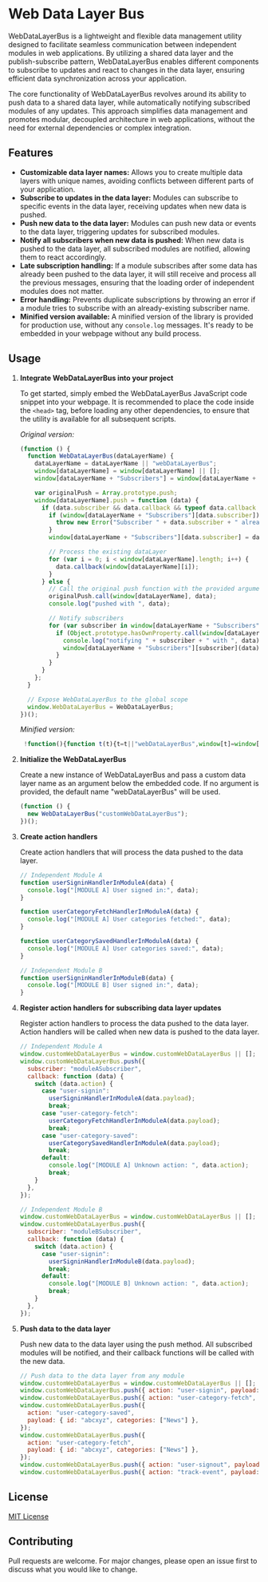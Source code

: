 # Web Data Layer Bus

WebDataLayerBus is a lightweight and flexible data management utility designed to facilitate seamless communication between independent modules in web applications. By utilizing a shared data layer and the publish-subscribe pattern, WebDataLayerBus enables different components to subscribe to updates and react to changes in the data layer, ensuring efficient data synchronization across your application.

The core functionality of WebDataLayerBus revolves around its ability to push data to a shared data layer, while automatically notifying subscribed modules of any updates. This approach simplifies data management and promotes modular, decoupled architecture in web applications, without the need for external dependencies or complex integration.

## Features

- **Customizable data layer names:** Allows you to create multiple data layers with unique names, avoiding conflicts between different parts of your application.
- **Subscribe to updates in the data layer:** Modules can subscribe to specific events in the data layer, receiving updates when new data is pushed.
- **Push new data to the data layer:** Modules can push new data or events to the data layer, triggering updates for subscribed modules.
- **Notify all subscribers when new data is pushed:** When new data is pushed to the data layer, all subscribed modules are notified, allowing them to react accordingly.
- **Late subscription handling:** If a module subscribes after some data has already been pushed to the data layer, it will still receive and process all the previous messages, ensuring that the loading order of independent modules does not matter.
- **Error handling:** Prevents duplicate subscriptions by throwing an error if a module tries to subscribe with an already-existing subscriber name.
- **Minified version available:** A minified version of the library is provided for production use, without any `console.log` messages. It's ready to be embedded in your webpage without any build process.

## Usage

1. **Integrate WebDataLayerBus into your project**

   To get started, simply embed the WebDataLayerBus JavaScript code snippet into your webpage. It is recommended to place the code inside the `<head>` tag, before loading any other dependencies, to ensure that the utility is available for all subsequent scripts.

   _Original version:_

   ```javascript
   (function () {
     function WebDataLayerBus(dataLayerName) {
       dataLayerName = dataLayerName || "webDataLayerBus";
       window[dataLayerName] = window[dataLayerName] || [];
       window[dataLayerName + "Subscribers"] = window[dataLayerName + "Subscribers"] || {};

       var originalPush = Array.prototype.push;
       window[dataLayerName].push = function (data) {
         if (data.subscriber && data.callback && typeof data.callback === "function") {
           if (window[dataLayerName + "Subscribers"][data.subscriber]) {
             throw new Error("Subscriber " + data.subscriber + " already exists");
           }
           window[dataLayerName + "Subscribers"][data.subscriber] = data.callback;

           // Process the existing dataLayer
           for (var i = 0; i < window[dataLayerName].length; i++) {
             data.callback(window[dataLayerName][i]);
           }
         } else {
           // Call the original push function with the provided arguments
           originalPush.call(window[dataLayerName], data);
           console.log("pushed with ", data);

           // Notify subscribers
           for (var subscriber in window[dataLayerName + "Subscribers"]) {
             if (Object.prototype.hasOwnProperty.call(window[dataLayerName + "Subscribers"], subscriber)) {
               console.log("notifying " + subscriber + " with ", data);
               window[dataLayerName + "Subscribers"][subscriber](data);
             }
           }
         }
       };
     }

     // Expose WebDataLayerBus to the global scope
     window.WebDataLayerBus = WebDataLayerBus;
   })();
   ```

   _Minified version:_

   ```javascript
    !function(){function t(t){t=t||"webDataLayerBus",window[t]=window[t]||[],window[t+"Subscribers"]=window[t+"Subscribers"]||{};var e=Array.prototype.push;window[t].push=function(n){if(n.subscriber&&n.callback&&"function"==typeof n.callback){if(window[t+"Subscribers"][n.subscriber])throw new Error("Subscriber "+n.subscriber+" already exists");window[t+"Subscribers"][n.subscriber]=n.callback;for(var r=0;r<window[t].length;r++)n.callback(window[t][r])}else{e.call(window[t],n);for(var i in window[t+"Subscribers"])Object.prototype.hasOwnProperty.call(window[t+"Subscribers"],i)&&window[t+"Subscribers"][i](n)}}}window.WebDataLayerBus=t}();
   ```

2. **Initialize the WebDataLayerBus**

   Create a new instance of WebDataLayerBus and pass a custom data layer name as an argument below the embedded code. If no argument is provided, the default name "webDataLayerBus" will be used.

   ```javascript
   (function () {
     new WebDataLayerBus("customWebDataLayerBus");
   })();
   ```

3. **Create action handlers**

   Create action handlers that will process the data pushed to the data layer.

   ```javascript
   // Independent Module A
   function userSigninHandlerInModuleA(data) {
     console.log("[MODULE A] User signed in:", data);
   }

   function userCategoryFetchHandlerInModuleA(data) {
     console.log("[MODULE A] User categories fetched:", data);
   }

   function userCategorySavedHandlerInModuleA(data) {
     console.log("[MODULE A] User categories saved:", data);
   }

   // Independent Module B
   function userSigninHandlerInModuleB(data) {
     console.log("[MODULE B] User signed in:", data);
   }
   ```

4. **Register action handlers for subscribing data layer updates**

   Register action handlers to process the data pushed to the data layer. Action handlers will be called when new data is pushed to the data layer.

   ```javascript
   // Independent Module A
   window.customWebDataLayerBus = window.customWebDataLayerBus || [];
   window.customWebDataLayerBus.push({
     subscriber: "moduleASubscriber",
     callback: function (data) {
       switch (data.action) {
         case "user-signin":
           userSigninHandlerInModuleA(data.payload);
           break;
         case "user-category-fetch":
           userCategoryFetchHandlerInModuleA(data.payload);
           break;
         case "user-category-saved":
           userCategorySavedHandlerInModuleA(data.payload);
           break;
         default:
           console.log("[MODULE A] Unknown action: ", data.action);
           break;
       }
     },
   });

   // Independent Module B
   window.customWebDataLayerBus = window.customWebDataLayerBus || [];
   window.customWebDataLayerBus.push({
     subscriber: "moduleBSubscriber",
     callback: function (data) {
       switch (data.action) {
         case "user-signin":
           userSigninHandlerInModuleB(data.payload);
           break;
         default:
           console.log("[MODULE B] Unknown action: ", data.action);
           break;
       }
     },
   });
   ```

5. **Push data to the data layer**

   Push new data to the data layer using the push method. All subscribed modules will be notified, and their callback functions will be called with the new data.

   ```javascript
   // Push data to the data layer from any module
   window.customWebDataLayerBus = window.customWebDataLayerBus || [];
   window.customWebDataLayerBus.push({ action: "user-signin", payload: { id: "abcxyz" } });
   window.customWebDataLayerBus.push({ action: "user-category-fetch", payload: { id: "abcxyz", categories: [] } });
   window.customWebDataLayerBus.push({
     action: "user-category-saved",
     payload: { id: "abcxyz", categories: ["News"] },
   });
   window.customWebDataLayerBus.push({
     action: "user-category-fetch",
     payload: { id: "abcxyz", categories: ["News"] },
   });
   window.customWebDataLayerBus.push({ action: "user-signout", payload: { id: "abcxyz" } });
   window.customWebDataLayerBus.push({ action: "track-event", payload: { name: "user-signout", data: { id: "abcxyz" } } })
   ```

## License

[MIT License](LICENSE)

## Contributing

Pull requests are welcome. For major changes, please open an issue first to discuss what you would like to change.
